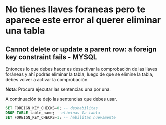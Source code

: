 # No tienes llaves foraneas pero te aparece este error al querer eliminar una tabla
## Cannot delete or update a parent row: a foreign key constraint fails - MYSQL
Entonces lo que debes hacer es desactivar la comprobación de las llaves foráneas y ahí podrás eliminar la tabla, luego de que se elimine la tabla, debes volver a activar la comprobación. 

**Nota**: Procura ejecutar las sentencias una por una.

A continuación te dejo las sentencias que debes usar.

``` sql
SET FOREIGN_KEY_CHECKS=0; -- deshabilitas
DROP TABLE table_name; --eliminas la tabla
SET FOREIGN_KEY_CHECKS=1; -- habilitas nuevamente
```

